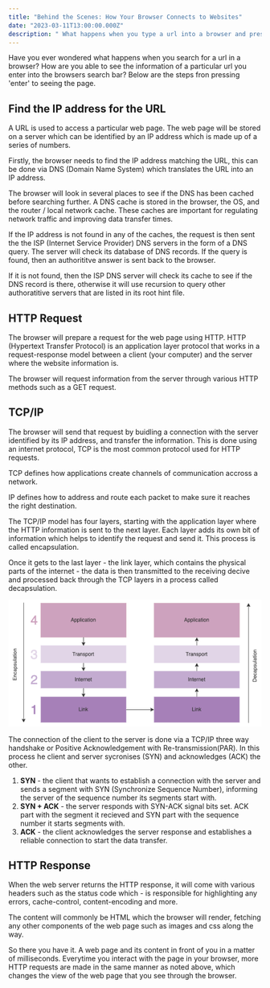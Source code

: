 ```yaml
---
title: "Behind the Scenes: How Your Browser Connects to Websites"
date: "2023-03-11T13:00:00.000Z"
description: " What happens when you type a url into a browser and press enter? A brief overview of DNS caching, HTTP requests and TCP/IP protocol"
---
```


Have you ever wondered what happens when you search for a url in a browser? How are you able to see the information of a particular url you enter into the browsers search bar? Below are the steps fron pressing 'enter' to seeing the page.

## Find the IP address for the URL

A URL is used to access a particular web page. The web page will be stored on a server which can be identified by an IP address which is made up of a series of numbers.

Firstly, the browser needs to find the IP address matching the URL, this can be done via DNS (Domain Name System) which translates the URL into an IP address.

The browser will look in several places to see if the DNS has been cached before searching further.
A DNS cache is stored in the browser, the OS, and the router / local network cache. These caches are important for regulating network traffic and improving data transfer times.

If the IP address is not found in any of the caches, the request is then sent the the ISP (Internet Service Provider) DNS servers in the form of a DNS query. The server will check its database of DNS records. If the query is found, then an authorititve answer is sent back to the browser.

If it is not found, then the ISP DNS server will check its cache to see if the DNS record is there, otherwise it will use recursion to query other authoratitive servers that are listed in its root hint file.

## HTTP Request

The browser will prepare a request for the web page using HTTP. HTTP (Hypertext Transfer Protocol) is an application layer protocol that works in a request-response model between a client (your computer) and the server where the website information is.

The browser will request information from the server through various HTTP methods such as a GET request.

## TCP/IP

The browser will send that request by buidling a connection with the server identified by its IP address, and transfer the information. This is done using an internet protocol, TCP is the most common protocol used for HTTP requests.

TCP defines how applications create channels of communication accross a network.

IP defines how to address and route each packet to make sure it reaches the right destination.

The TCP/IP model has four layers, starting with the application layer where the HTTP information is sent to the next layer. Each layer adds its own bit of information which helps to identify the request and send it. This process is called encapsulation.

Once it gets to the last layer - the link layer, which contains the physical parts of the internet - the data is then transmitted to the receiving decive and processed back through the TCP layers in a process called decapsulation.

![](tcp-ip.drawio.png)

The connection of the client to the server is done via a TCP/IP three way handshake or Positive Acknowledgement with Re-transmission(PAR). In this process he client and server sycronises (SYN) and acknowledges (ACK) the other.

1. **SYN** - the client that wants to establish a connection with the server and sends a segment with SYN (Synchronize Sequence Number), informing the server of the sequence number its segments start with.
2. **SYN + ACK** - the server responds with SYN-ACK signal bits set. ACK part with the segment it recieved and SYN part with the sequence number it starts segments with.
3. **ACK** - the client acknowledges the server response and establishes a reliable connection to start the data transfer.

## HTTP Response

When the web server returns the HTTP response, it will come with various headers such as the status code which - is responsible for highlighting any errors, cache-control, content-encoding and more.

The content will commonly be HTML which the browser will render, fetching any other components of the web page such as images and css along the way.

So there you have it. A web page and its content in front of you in a matter of milliseconds. Everytime you interact with the page in your browser, more HTTP requests are made in the same manner as noted above, which changes the view of the web page that you see through the browser.
